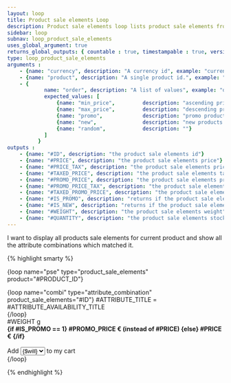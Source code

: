```yaml
---
layout: loop
title: Product sale elements Loop
description: Product sale elements loop lists product sale elements from your shop. You may need to use the <a href="/documentation/loop/attribute_combination.html">attribute combination loop</a> inside your product sale elements loop.
sidebar: loop
subnav: loop_product_sale_elements
uses_global_argument: true
returns_global_outputs: { countable : true, timestampable : true, versionable : false }
type: loop_product_sale_elements
arguments :
    - {name: "currency", description: "A currency id", example: "currency=\"1\""}
    - {name: "product", description: "A single product id.", example: "product=\"2\"", mandatory: "true"}
    - {
            name: "order", description: "A list of values", example: "order=\"promo,min_price\"", default: "random",
            expected_values: [
                {name: "min_price",         description: "ascending price"},
                {name: "max_price",         description: "descending price"},
                {name: "promo",             description: "promo products first"},
                {name: "new",               description: "new products first"},
                {name: "random",            description: ""}
            ]
          }
outputs :
    - {name: "#ID", description: "the product sale elements id"}
    - {name: "#PRICE", description: "the product sale elements price"}
    - {name: "#PRICE_TAX", description: "the product sale elements price tax"}
    - {name: "#TAXED_PRICE", description: "the product sale elements taxed price"}
    - {name: "#PROMO_PRICE", description: "the product sale elements promo price"}
    - {name: "#PROMO_PRICE_TAX", description: "the product sale elements promo price tax"}
    - {name: "#TAXED_PROMO_PRICE", description: "the product sale elements taxed promo price"}
    - {name: "#IS_PROMO", description: "returns if the product sale element is in promo"}
    - {name: "#IS_NEW", description: "returns if the product sale element is in new"}
    - {name: "#WEIGHT", description: "the product sale elements weight"}
    - {name: "#QUANTITY", description: "the product sale elements stock quantity"}
---
```


<div class="description large-12">
    I want to display all products sale elements for current product and show all the attribute combinations which matched it.
</div>

<div class="code large-12">

{% highlight smarty %}


{loop name="pse" type="product_sale_elements" product="#PRODUCT_ID"}
    <div>
        {loop name="combi" type="attribute_combination" product_sale_elements="#ID"}
        #ATTRIBUTE_TITLE = #ATTRIBUTE_AVAILABILITY_TITLE<br />
        {/loop}
        <br />#WEIGHT g
        <br /><strong>{if #IS_PROMO == 1} #PROMO_PRICE € (instead of #PRICE) {else} #PRICE € {/if}</strong>
        <br /><br />
        Add
        <select>
            {for $will=1 to #QUANTITY}
            <option>{$will}</option>
            {/for}
        </select>
        to my cart
    </div>
{/loop}


{% endhighlight %}

</div>&nbsp;